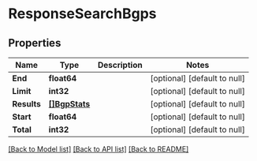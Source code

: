 # ResponseSearchBgps

## Properties
Name | Type | Description | Notes
------------ | ------------- | ------------- | -------------
**End** | **float64** |  | [optional] [default to null]
**Limit** | **int32** |  | [optional] [default to null]
**Results** | [**[]BgpStats**](bgp_stats.md) |  | [optional] [default to null]
**Start** | **float64** |  | [optional] [default to null]
**Total** | **int32** |  | [optional] [default to null]

[[Back to Model list]](../README.md#documentation-for-models) [[Back to API list]](../README.md#documentation-for-api-endpoints) [[Back to README]](../README.md)

